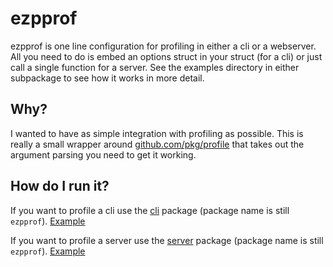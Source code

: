 # ezpprof
ezpprof is one line configuration for profiling in either a cli or a webserver. All you need to do is embed an options struct in your struct (for a cli) or just call a single function for a server. See the examples directory in either subpackage to see how it works in more detail.


## Why?
I wanted to have as simple integration with profiling as possible. This is really a small wrapper around [github.com/pkg/profile](https://github.com/pkg/profile) that takes out the argument parsing you need to get it working.


## How do I run it?
If you want to profile a cli use the [cli](https://github.com/Grindlemire/ezpprof/tree/master/cli) package (package name is still `ezpprof`). [Example](https://github.com/Grindlemire/ezpprof/tree/master/cli/example)

If you want to profile a server use the [server](https://github.com/Grindlemire/ezpprof/tree/master/server) package (package name is still `ezpprof`). [Example](https://github.com/Grindlemire/ezpprof/tree/master/server/example)

